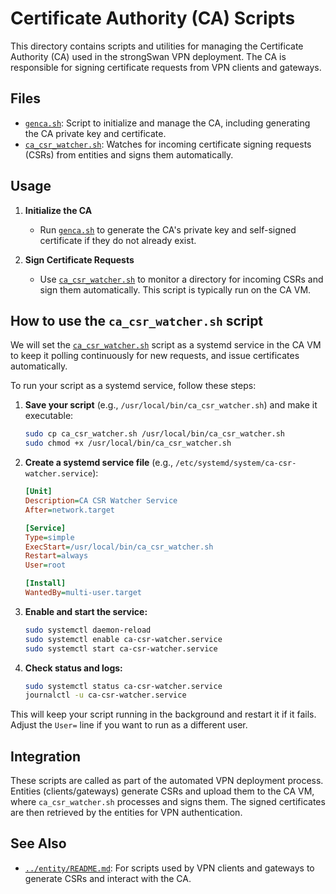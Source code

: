 # Certificate Authority (CA) Scripts

This directory contains scripts and utilities for managing the Certificate Authority (CA) used in the strongSwan VPN deployment. The CA is responsible for signing certificate requests from VPN clients and gateways.

## Files

- [`genca.sh`](genca.sh): Script to initialize and manage the CA, including generating the CA private key and certificate.
- [`ca_csr_watcher.sh`](ca_csr_watcher.sh): Watches for incoming certificate signing requests (CSRs) from entities and signs them automatically.

## Usage

1. **Initialize the CA**
   - Run [`genca.sh`](genca.sh) to generate the CA's private key and self-signed certificate if they do not already exist.

2. **Sign Certificate Requests**
   - Use [`ca_csr_watcher.sh`](ca_csr_watcher.sh) to monitor a directory for incoming CSRs and sign them automatically. This script is typically run on the CA VM.

## How to use the `ca_csr_watcher.sh` script

We will set the [`ca_csr_watcher.sh`](ca_csr_watcher.sh) script as a systemd service in the CA VM to keep it polling continuously for new requests, and issue certificates automatically.

To run your script as a systemd service, follow these steps:

1. **Save your script** (e.g., `/usr/local/bin/ca_csr_watcher.sh`) and make it executable:

   ```bash
   sudo cp ca_csr_watcher.sh /usr/local/bin/ca_csr_watcher.sh
   sudo chmod +x /usr/local/bin/ca_csr_watcher.sh
   ```

2. **Create a systemd service file** (e.g., `/etc/systemd/system/ca-csr-watcher.service`):

    ```ini
    [Unit]
    Description=CA CSR Watcher Service
    After=network.target

    [Service]
    Type=simple
    ExecStart=/usr/local/bin/ca_csr_watcher.sh
    Restart=always
    User=root

    [Install]
    WantedBy=multi-user.target
    ```

3. **Enable and start the service:**

   ```bash
   sudo systemctl daemon-reload
   sudo systemctl enable ca-csr-watcher.service
   sudo systemctl start ca-csr-watcher.service
   ```

4. **Check status and logs:**

   ```bash
   sudo systemctl status ca-csr-watcher.service
   journalctl -u ca-csr-watcher.service
   ```

This will keep your script running in the background and restart it if it fails. Adjust the `User=` line if you want to run as a different user.

## Integration

These scripts are called as part of the automated VPN deployment process. Entities (clients/gateways) generate CSRs and upload them to the CA VM, where `ca_csr_watcher.sh` processes and signs them. The signed certificates are then retrieved by the entities for VPN authentication.

## See Also

- [`../entity/README.md`](../entity/README.md): For scripts used by VPN clients and gateways to generate CSRs and interact with the CA.
